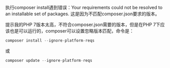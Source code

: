 执行composer install遇到错误：Your requirements could not be resolved to an installable set of packages. 这是因为不匹配composer.json要求的版本。

提示我的PHP 7版本太高，不符合composer.json需要的版本，但是在PHP 7下应该也是可以运行的，composer可以设置忽略版本匹配，命令是：


```php
composer install --ignore-platform-reqs
```

或
```php
composer update --ignore-platform-reqs
```





